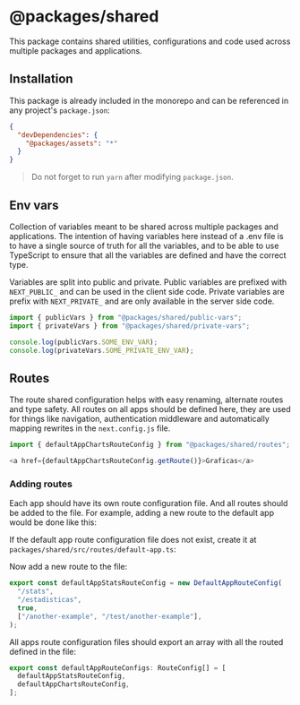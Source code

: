 # @packages/shared

This package contains shared utilities, configurations and code used across multiple packages and applications.

## Installation

This package is already included in the monorepo and can be referenced in any project's `package.json`:

```json
{
  "devDependencies": {
    "@packages/assets": "*"
  }
}
```

> Do not forget to run `yarn` after modifying `package.json`.

## Env vars

Collection of variables meant to be shared across multiple packages and applications. The intention of having variables here instead of a .env file is to have a single source of truth for all the variables, and to be able to use TypeScript to ensure that all the variables are defined and have the correct type.

Variables are split into public and private. Public variables are prefixed with `NEXT_PUBLIC_` and can be used in the client side code. Private variables are prefix with `NEXT_PRIVATE_` and are only available in the server side code.

```ts
import { publicVars } from "@packages/shared/public-vars";
import { privateVars } from "@packages/shared/private-vars";

console.log(publicVars.SOME_ENV_VAR);
console.log(privateVars.SOME_PRIVATE_ENV_VAR);
```

## Routes

The route shared configuration helps with easy renaming, alternate routes and type safety.
All routes on all apps should be defined here, they are used for things like navigation, authentication middleware and automatically mapping rewrites in the `next.config.js` file.

```ts
import { defaultAppChartsRouteConfig } from "@packages/shared/routes";

<a href={defaultAppChartsRouteConfig.getRoute()}>Graficas</a>
```

### Adding routes

Each app should have its own route configuration file. And all routes should be added to the file. For example, adding a new route to the default app would be done like this:

If the default app route configuration file does not exist, create it at `packages/shared/src/routes/default-app.ts`:

Now add a new route to the file:

```ts
export const defaultAppStatsRouteConfig = new DefaultAppRouteConfig(
  "/stats",
  "/estadisticas",
  true,
  ["/another-example", "/test/another-example"],
);
```

All apps route configuration files should export an array with all the routed defined in the file:

```ts
export const defaultAppRouteConfigs: RouteConfig[] = [
  defaultAppStatsRouteConfig,
  defaultAppChartsRouteConfig,
];
```
